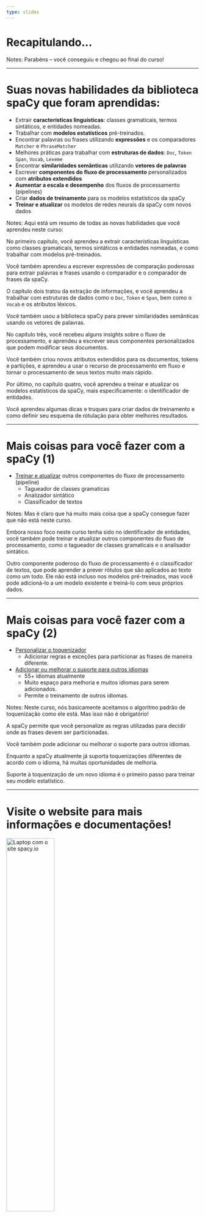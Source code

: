 ```yaml
---
type: slides
---
```


# Recapitulando...

Notes: Parabéns – você conseguiu e chegou ao final do curso!

---

# Suas novas habilidades da biblioteca spaCy que foram aprendidas:

- Extrair **características linguísticas**: classes gramaticais, termos sintáticos,
  e entidades nomeadas.
- Trabalhar com **modelos estatísticos** pré-treinados.
- Encontrar palavras ou frases utilizando **expressões** e os comparadores `Matcher` e `PhraseMatcher` 
- Melhores práticas para trabalhar com **estruturas de dados**: `Doc`, `Token` `Span`,
  `Vocab`, `Lexeme`
- Encontrar **similaridades semânticas** utilizando **vetores de palavras**
- Escrever **componentes do fluxo de processamento** personalizados com **atributos extendidos**
- **Aumentar a escala e desempenho** dos fluxos de processamento (pipelines)
- Criar **dados de treinamento** para os modelos estatísticos da spaCy
- **Treinar e atualizar** os modelos de redes neurais da spaCy com novos dados

Notes: Aqui está um resumo de todas as novas habilidades que você aprendeu neste curso:

No primeiro capítulo, você aprendeu a extrair características linguísticas como
classes gramaticais, termos sintáticos e entidades nomeadas, e como trabalhar com 
modelos pré-treinados.

Você também aprendeu a escrever expressões de comparação poderosas para extrair
palavras e frases usando o comparador e o comparador de frases da spaCy.

O capítulo dois tratou da extração de informações, e você aprendeu a trabalhar com 
estruturas de dados como o `Doc`, `Token` e `Span`, bem como o `Vocab` e os
atributos léxicos.

Você também usou a biblioteca spaCy para prever similaridades semânticas usando
os vetores de palavras.

No capítulo três, você recebeu alguns insights sobre o fluxo de processamento, 
e aprendeu a escrever seus componentes personalizados que podem modificar seus 
documentos.

Você também criou novos atributos extendidos para os documentos, tokens e partições,
e aprendeu a usar o recurso de processamento em fluxo e tornar o processamento de 
seus textos muito mais rápido.

Por último, no capítulo quatro, você aprendeu a treinar e atualizar os modelos
estatísticos da spaCy, mais especificamente: o identificador de entidades.

Você aprendeu algumas dicas e truques para criar dados de treinamento e como
definir seu esquema de rótulação para obter melhores resultados.

---

# Mais coisas para você fazer com a spaCy (1)

- [Treinar e atualizar](https://spacy.io/usage/training) outros componentes do fluxo 
  de processamento (pipeline)
  - Tagueador de classes gramaticas
  - Analizador sintático
  - Classificador de textos

Notes: Mas é claro que há muito mais coisa que a spaCy consegue fazer que não está
neste curso.

Embora nosso foco neste curso tenha sido no identificador de entidades, você também
pode treinar e atualizar outros componentes do fluxo de processamento, como o
tagueador de classes gramaticais e o analisador sintático.

Outro componente poderoso do fluxo de processamento é o classificador de textos,
que pode aprender a prever rótulos que são aplicados ao texto como um todo. Ele
não está incluso nos modelos pré-treinados, mas você pode adicioná-lo a um 
modelo existente e treiná-lo com seus próprios dados.

---

# Mais coisas para você fazer com a spaCy (2)

- [Personalizar o toquenizador](https://spacy.io/usage/linguistic-features#tokenization)
  - Adicionar regras e exceções para particionar as frases de maneira diferente.
- [Adicionar ou melhorar o suporte para outros idiomas](https://spacy.io/usage/adding-languages)
  - 55+ idiomas atualmente
  - Muito espaço para melhoria e muitos idiomas para serem adicionados.
  - Permite o treinamento de outros idiomas. 

Notes: Neste curso, nós basicamente aceitamos o algoritmo padrão de toquenização
como ele está. Mas isso não é obrigatório!

A spaCy permite que você personalize as regras utilizadas para decidir onde as
frases devem ser particionadas.

Você também pode adicionar ou melhorar o suporte para outros idiomas.

Enquanto a spaCy atualmente já suporta toquenizações diferentes de acordo com o 
idioma, há muitas oportunidades de melhoria.

Suporte à toquenização de um novo idioma é o primeiro passo para treinar seu 
modelo estatístico.

---

# Visite o website para mais informações e documentações!

<img src="/website.png" alt="Laptop com o site spacy.io" width="50%" />

👉 [spacy.io](https://spacy.io)

Notes: Para mais exemplos, tutoriais e a documentação detalhada da API, visite o site
da biblioteca spaCy.
---

# Muito obrigada e nos vemos em breve! 👋

Notes: Muito obrigada por fazer este curso! Espero que você tenha se divertido, e estou
muito animada para conhecer as coisas legais que você construir usando a spaCy.


